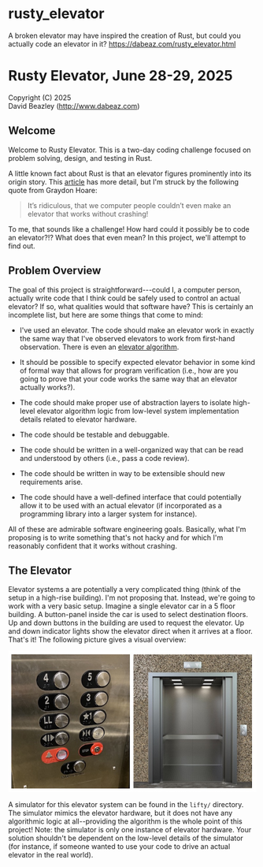 # rusty_elevator

A broken elevator may have inspired the creation of Rust, but could you actually code an elevator in
it? https://dabeaz.com/rusty_elevator.html

Rusty Elevator, June 28-29, 2025
================================

Copyright (C) 2025  
David Beazley (http://www.dabeaz.com)

Welcome
-------

Welcome to Rusty Elevator. This is a two-day coding challenge focused on
problem solving, design, and testing in Rust.

A little known fact about Rust is that an elevator figures prominently
into its origin story. This
[article](https://www.technologyreview.com/2023/02/14/1067869/rust-worlds-fastest-growing-programming-language/)
has more detail, but I'm struck by the following quote from Graydon Hoare:

> It’s ridiculous, that we computer people couldn’t even make an
> elevator that works without crashing!

To me, that sounds like a challenge!   How hard could it possibly be to code
an elevator?!? What does that even mean? In this project, we'll attempt to find out.

Problem Overview
----------------

The goal of this project is straightforward---could I, a computer
person, actually write code that I think could be safely used to control
an actual elevator? If so, what qualities would that software have?
This is certainly an incomplete list, but here are some things
that come to mind:

* I've used an elevator. The code should make an elevator work in
  exactly the same way that I've observed elevators to work from first-hand
  observation. There is even an [elevator algorithm](https://en.wikipedia.org/wiki/Elevator_algorithm).

* It should be possible to specify expected elevator behavior in some
  kind of formal way that allows for program verification (i.e.,
  how are you going to prove that your code works the same way that
  an elevator actually works?).

* The code should make proper use of abstraction layers to isolate
  high-level elevator algorithm logic from low-level system implementation
  details related to elevator hardware.

* The code should be testable and debuggable.

* The code should be written in a well-organized way that can be
  read and understood by others (i.e., pass a code review).

* The code should be written in way to be extensible should
  new requirements arise.

* The code should have a well-defined interface that could
  potentially allow it to be used with an actual elevator
  (if incorporated as a programming library into a larger system
  for instance).

All of these are admirable software engineering goals. Basically,
what I'm proposing is to write something that's not hacky and for
which I'm reasonably confident that it works without crashing.

The Elevator
------------
Elevator systems a are potentially a very complicated thing (think
of the setup in a high-rise building). I'm not proposing that.
Instead, we're going to work with a very basic setup. Imagine a
single elevator car in a 5 floor building. A button-panel
inside the car is used to select destination floors. Up and down buttons
in the building are used to request the elevator. Up and down
indicator lights show the elevator direct when it arrives at a floor.
That's it!   The following picture gives a visual overview:

![](images/elevator.jpg)

A simulator for this elevator system can be found in the `lifty/`
directory. The simulator mimics the elevator hardware, but it does
not have any algorithmic logic at all--providing the algorithm is the
whole point of this project!  Note: the simulator is only one instance
of elevator hardware. Your solution shouldn't be dependent on the
low-level details of the simulator (for instance, if someone wanted
to use your code to drive an actual elevator in the real world).

